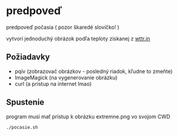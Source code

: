 # predpoveď

predpoveď počasia ( pozor škaredé slovíčko! )

vytvorí jednoduchý obrázok podľa teploty získanej z [wttr.in](wttr.in)

## Požiadavky

 - pqiv (zobrazovač obrázkov - posledný riadok, kľudne to zmeňte)
 - ImageMagick (na vygenerovanie obrázku)
 - curl (a prístup na internet lmao)

## Spustenie

program musí mať prístup k obrázku extremne.png vo svojom CWD

`./pocasie.sh`
